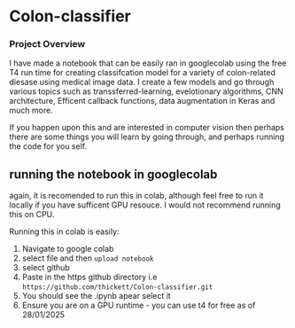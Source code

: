 # Colon-classifier

### Project Overview
I have made a notebook that can be easily ran in googlecolab using the free T4 run time for creating classifcation model for a variety of colon-related diesase using medical image data. I create a few models and go through various topics such as transsferred-learning, evelotionary algorithms, CNN architecture, Efficent callback functions, data augmentation in Keras and much more. 

If you happen upon this and are interested in computer vision then perhaps there are some things you will learn by going through, and perhaps running the code for you self. 


## running the notebook in googlecolab

again, it is recomended to run this in colab, although feel free to run it locally if you have sufficent GPU resouce. I would not recommend running this on CPU.

Running this in colab is easily:
  1. Navigate to google colab
  2. select file and then `upload notebook`
  3. select github
  4. Paste in the https github directory i.e `https://github.com/thickett/Colon-classifier.git`
  5. You should see the .ipynb apear select it
  6. Ensure you are on a GPU runtime - you can use t4 for free as of 28/01/2025

